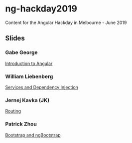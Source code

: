 # ng-hackday2019

Content for the Angular Hackday in Melbourne - June 2019

## Slides

### Gabe George

[Introduction to Angular](https://speakerdeck.com/gabrielgeorge/angular-hackday-melbourne-2019-introduction-to-angular)

### William Liebenberg

[Services and Dependency Injection](https://www.slideshare.net/WilliamLiebenberg/angular-8-services-and-dependency-injection-william-liebenberg)

### Jernej Kavka (JK)

[Routing](https://www.slideshare.net/)

### Patrick Zhou

[Bootstrap and ngBootstrap](https://www.slideshare.net/)
